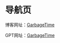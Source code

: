 # 导航页

博客网址：[GarbageTime](http://175.178.243.106:8090/)

GPT网址：[GarbageTime](http://175.178.243.106:8000/)

